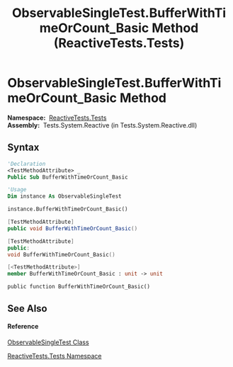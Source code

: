 ﻿---
title: ObservableSingleTest.BufferWithTimeOrCount_Basic Method  (ReactiveTests.Tests)
TOCTitle: BufferWithTimeOrCount_Basic Method
ms:assetid: M:ReactiveTests.Tests.ObservableSingleTest.BufferWithTimeOrCount_Basic
ms:mtpsurl: https://msdn.microsoft.com/en-us/library/reactivetests.tests.observablesingletest.bufferwithtimeorcount_basic(v=VS.103)
ms:contentKeyID: 36619937
ms.date: 06/28/2011
mtps_version: v=VS.103
f1_keywords:
- ReactiveTests.Tests.ObservableSingleTest.BufferWithTimeOrCount_Basic
dev_langs:
- CSharp
- JScript
- VB
- FSharp
- c++
---

# ObservableSingleTest.BufferWithTimeOrCount\_Basic Method

**Namespace:**  [ReactiveTests.Tests](hh289046\(v=vs.103\).md)  
**Assembly:**  Tests.System.Reactive (in Tests.System.Reactive.dll)

## Syntax

``` vb
'Declaration
<TestMethodAttribute> _
Public Sub BufferWithTimeOrCount_Basic
```

``` vb
'Usage
Dim instance As ObservableSingleTest

instance.BufferWithTimeOrCount_Basic()
```

``` csharp
[TestMethodAttribute]
public void BufferWithTimeOrCount_Basic()
```

``` c++
[TestMethodAttribute]
public:
void BufferWithTimeOrCount_Basic()
```

``` fsharp
[<TestMethodAttribute>]
member BufferWithTimeOrCount_Basic : unit -> unit 
```

``` jscript
public function BufferWithTimeOrCount_Basic()
```

## See Also

#### Reference

[ObservableSingleTest Class](hh315143\(v=vs.103\).md)

[ReactiveTests.Tests Namespace](hh289046\(v=vs.103\).md)

